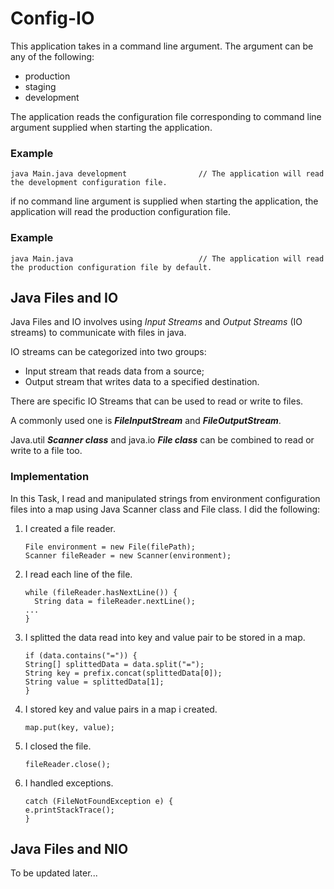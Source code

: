 # Config-IO

This application takes in a command line argument. The argument can be any of the following:

* production
* staging
* development

The application reads the configuration file corresponding to command line argument supplied when starting the application.
### Example

`java Main.java development                // The application will read the development configuration file.`

if no command line argument is supplied when starting the application, the application will read the production configuration file.
### Example

`java Main.java                            // The application will read the production configuration file by default.`

## Java Files and IO
Java Files and IO involves using *Input Streams* and *Output Streams* (IO streams) to communicate with files in java.

IO streams can be categorized into two groups:

* Input stream that reads data from a source;
* Output stream that writes data to a specified destination.

There are specific IO Streams that can be used to read or write to files.

A commonly used one is _**FileInputStream**_ and _**FileOutputStream**_.

Java.util _**Scanner class**_ and java.io _**File class**_ can be combined to read or write to a file too.

### Implementation

In this Task, I read and manipulated strings from environment configuration files into a map using Java Scanner class and File class.
I did the following:

1.  I created a file reader.

    `File environment = new File(filePath);`  
    `Scanner fileReader = new Scanner(environment);`

2.  I read each line of the file.

    `while (fileReader.hasNextLine()) {`  
      `  String data = fileReader.nextLine();`  
      `...`  
      `}`  
      
3.  I splitted the data read into key and value pair to be stored in a map.

    `if (data.contains("=")) {`  
                    `String[] splittedData = data.split("=");`  
                    `String key = prefix.concat(splittedData[0]);`  
                    `String value = splittedData[1];`  
                    `}`  
                    
4.  I stored key and value pairs in a map i created.

    `map.put(key, value);`  
    
5.  I closed the file.

    `fileReader.close();`  

6.  I handled exceptions.

    `catch (FileNotFoundException e) {`  
            `e.printStackTrace();`  
        `}`

## Java Files and NIO

To be updated later...
